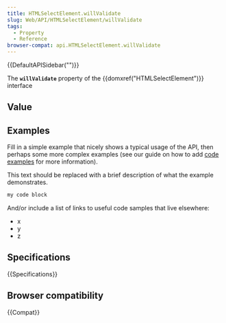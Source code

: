 ```yaml
---
title: HTMLSelectElement.willValidate
slug: Web/API/HTMLSelectElement/willValidate
tags:
  - Property
  - Reference
browser-compat: api.HTMLSelectElement.willValidate
---
```

{{DefaultAPISidebar("")}}

The **`willValidate`** property of the {{domxref("HTMLSelectElement")}} interface 

## Value



## Examples

Fill in a simple example that nicely shows a typical usage of the API, then perhaps some more complex examples (see our guide on how to add [code examples](/en-US/docs/MDN/Contribute/Structures/Code_examples) for more information).

This text should be replaced with a brief description of what the example demonstrates.

```js
my code block
```

And/or include a list of links to useful code samples that live elsewhere:

*   x
*   y
*   z

## Specifications

{{Specifications}}

## Browser compatibility

{{Compat}}


